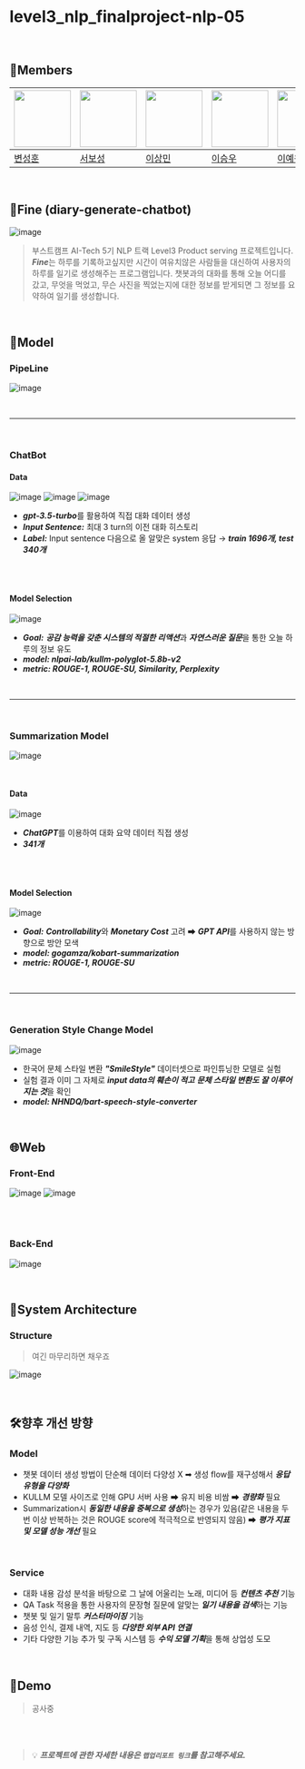 # level3_nlp_finalproject-nlp-05

<br>

## 🐴Members

|<img src='https://avatars.githubusercontent.com/u/102334596?v=4' height=100 width=100px></img>|<img src='https://avatars.githubusercontent.com/u/86002769?v=4' height=100 width=100px></img>|<img src='https://avatars.githubusercontent.com/u/107304584?v=' height=100 width=100px></img>|<img src='https://avatars.githubusercontent.com/u/60664644?v=4' height=100 width=100px></img>|<img src='https://avatars.githubusercontent.com/u/126854237?v=4' height=100 width=100px></img>
| --- | --- | --- | --- | --- |
| [변성훈](https://github.com/DNA-B) | [서보성](https://github.com/Seoboseong) | [이상민](https://github.com/SangMini2) | [이승우](https://github.com/OLAOOT) | [이예원](https://github.com/aeongaewon) |

<br>

## 📎Fine (diary-generate-chatbot)

![image](https://github.com/boostcampaitech5/level3_nlp_finalproject-nlp-05/assets/102334596/44e2ad8d-2f4d-44ee-948f-39ebcd26f32d)



> 부스트캠프 AI-Tech 5기 NLP 트랙 Level3 Product serving 프로젝트입니다.
> ***Fine***는 하루를 기록하고싶지만 시간이 여유치않은 사람들을 대신하여 사용자의 하루를 일기로 생성해주는 프로그램입니다.
> 챗봇과의 대화를 통해 오늘 어디를 갔고, 무엇을 먹었고, 무슨 사진을 찍었는지에 대한 정보를 받게되면 그 정보를 요약하여 일기를 생성합니다.

<br>

## 🤖Model

### PipeLine
![image](https://github.com/boostcampaitech5/level3_nlp_finalproject-nlp-05/assets/102334596/409c5e01-b7a7-4c4f-8c4a-84a5379a0d1d)

<br>

---

<br>

### ChatBot
  #### Data
  ![image](https://github.com/boostcampaitech5/level3_nlp_finalproject-nlp-05/assets/102334596/e031fb2b-da54-4c04-b59e-78e1c7a97d50)
  ![image](https://github.com/boostcampaitech5/level3_nlp_finalproject-nlp-05/assets/102334596/e58f137f-0a5a-408c-a292-1ce92d23f373)
  ![image](https://github.com/boostcampaitech5/level3_nlp_finalproject-nlp-05/assets/102334596/283ecebf-ffa4-4614-ab7d-330ae1b706cf)
  + ***gpt-3.5-turbo***를 활용하여 직접 대화 데이터 생성
  + ***Input Sentence:*** 최대 3 turn의 이전 대화 히스토리
  + ***Label:*** Input sentence 다음으로 올 알맞은 system 응답 → ***train 1696개, test 340개***

<br>
<br>
  
  #### Model Selection
  ![image](https://github.com/boostcampaitech5/level3_nlp_finalproject-nlp-05/assets/102334596/47ba8853-d7c1-412b-b632-c6896196b539)
  + ***Goal:*** ***공감 능력을 갖춘 시스템의 적절한 리액션***과 ***자연스러운 질문***을 통한 오늘 하루의 정보 유도
  + ***model: nlpai-lab/kullm-polyglot-5.8b-v2***
  + ***metric:  ROUGE-1, ROUGE-SU, Similarity, Perplexity***
  
<br>

---

<br>

### Summarization Model
![image](https://github.com/boostcampaitech5/level3_nlp_finalproject-nlp-05/assets/102334596/c360b8d0-7a64-48e2-8119-584a0b16c85e)

<br>

  #### Data
  ![image](https://github.com/boostcampaitech5/level3_nlp_finalproject-nlp-05/assets/102334596/33b76d2a-29e1-4008-8f1c-791318ecc548)
  + ***ChatGPT***를 이용하여 대화 요약 데이터 직접 생성
  + ***341개***

<br>
<br>

  #### Model Selection
  ![image](https://github.com/boostcampaitech5/level3_nlp_finalproject-nlp-05/assets/102334596/ca02f237-ece2-475a-bac1-f7e5708532c1)
  + ***Goal:*** ***Controllability***와 ***Monetary Cost*** 고려 ➡ ***GPT API***를 사용하지 않는 방향으로 방안 모색
  + ***model: gogamza/kobart-summarization***
  + ***metric: ROUGE-1, ROUGE-SU***
    
<br>

---

<br>

### Generation Style Change Model
![image](https://github.com/boostcampaitech5/level3_nlp_finalproject-nlp-05/assets/102334596/d21adcc3-5398-4cd6-9773-546ec281a87c)
+ 한국어 문체 스타일 변환 ***"SmileStyle"*** 데이터셋으로 파인튜닝한 모델로 실험
+ 실험 결과 이미 그 자체로 ***input data의 훼손이 적고*** ***문체 스타일 변환도 잘 이루어지는 것***을 확인
+ ***model: NHNDQ/bart-speech-style-converter***
  
<br>

## 🌐Web
### Front-End
![image](https://github.com/boostcampaitech5/level3_nlp_finalproject-nlp-05/assets/102334596/e7a8e0bb-fe8c-48d8-a08d-6ec1468e19b1)
![image](https://github.com/boostcampaitech5/level3_nlp_finalproject-nlp-05/assets/102334596/6198c3ea-4e36-44db-980c-a1a6f15c84fd)

<br>
<br>

### Back-End
![image](https://github.com/boostcampaitech5/level3_nlp_finalproject-nlp-05/assets/102334596/a6c794b1-6bb1-4127-b85c-bd6b08010acb)

<br>

## 📐System Architecture
### Structure
> 여긴 마무리하면 채우죠

![image](https://github.com/boostcampaitech5/level3_nlp_finalproject-nlp-05/assets/102334596/7b98f242-ed4a-444a-93fb-af4cf1b96f32)

<br>

## 🛠️향후 개선 방향
  ### Model
  + 챗봇 데이터 생성 방법이 단순해 데이터 다양성 Χ ➡ 생성 flow를 재구성해서 ***응답 유형을 다양화***
  + KULLM 모델 사이즈로 인해 GPU 서버 사용 ➡ 유지 비용 비쌈 ➡ ***경량화*** 필요
  + Summarization시 ***동일한 내용을 중복으로 생성***하는 경우가 있음(같은 내용을 두 번 이상 반복하는 것은 ROUGE score에 적극적으로 반영되지 않음) ➡ ***평가 지표 및 모델 성능 개선*** 필요

<br>

  ### Service
  + 대화 내용 감성 분석을 바탕으로 그 날에 어울리는 노래, 미디어 등 ***컨텐츠 추천*** 기능
  + QA Task 적용을 통한 사용자의 문장형 질문에 알맞는 ***일기 내용을 검색***하는 기능
  + 챗봇 및 일기 말투 ***커스터마이징*** 기능
  + 음성 인식, 결제 내역, 지도 등 ***다양한 외부 API 연결***
  + 기타 다양한 기능 추가 및 구독 시스템 등 ***수익 모델 기획***을 통해 상업성 도모

<br>

## 🧪Demo
> 공사중

<br>
<br>

> 💡 __*프로젝트에 관한 자세한 내용은 ```랩업리포트 링크```를 참고해주세요.*__
